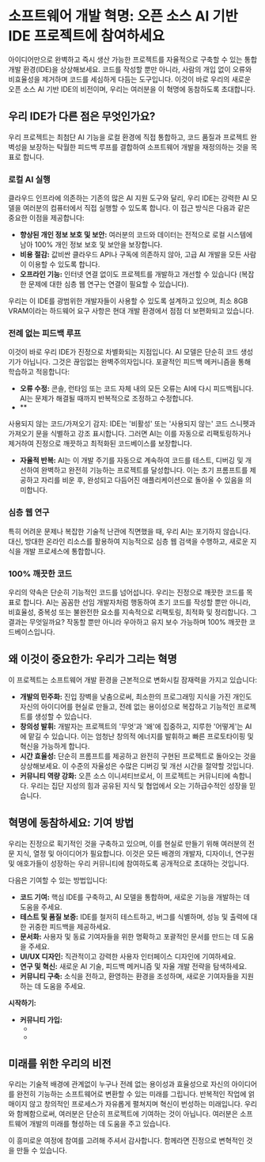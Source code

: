 # 소프트웨어 개발 혁명: 오픈 소스 AI 기반 IDE 프로젝트에 참여하세요

아이디어만으로 완벽하고 즉시 생산 가능한 프로젝트를 자율적으로 구축할 수 있는 통합 개발 환경(IDE)을 상상해보세요. 코드를 작성할 뿐만 아니라, 사람의 개입 없이 오류와 비효율성을 제거하며 코드를 세심하게 다듬는 도구입니다. 이것이 바로 우리의 새로운 오픈 소스 AI 기반 IDE의 비전이며, 우리는 여러분을 이 혁명에 동참하도록 초대합니다.

## 우리 IDE가 다른 점은 무엇인가요?

우리 프로젝트는 최첨단 AI 기능을 로컬 환경에 직접 통합하고, 코드 품질과 프로젝트 완벽성을 보장하는 탁월한 피드백 루프를 결합하여 소프트웨어 개발을 재정의하는 것을 목표로 합니다.

### 로컬 AI 실행
클라우드 인프라에 의존하는 기존의 많은 AI 지원 도구와 달리, 우리 IDE는 강력한 AI 모델을 여러분의 컴퓨터에서 직접 실행할 수 있도록 합니다. 이 접근 방식은 다음과 같은 중요한 이점을 제공합니다:

- **향상된 개인 정보 보호 및 보안:** 여러분의 코드와 데이터는 전적으로 로컬 시스템에 남아 100% 개인 정보 보호 및 보안을 보장합니다.
- **비용 절감:** 값비싼 클라우드 API나 구독에 의존하지 않아, 고급 AI 개발을 모든 사람이 이용할 수 있도록 합니다.
- **오프라인 기능:** 인터넷 연결 없이도 프로젝트를 개발하고 개선할 수 있습니다 (복잡한 문제에 대한 심층 웹 연구는 연결이 필요할 수 있습니다).

우리는 이 IDE를 광범위한 개발자들이 사용할 수 있도록 설계하고 있으며, 최소 8GB VRAM이라는 하드웨어 요구 사항은 현대 개발 환경에서 점점 더 보편화되고 있습니다.

### 전례 없는 피드백 루프
이것이 바로 우리 IDE가 진정으로 차별화되는 지점입니다. AI 모델은 단순히 코드 생성기가 아닙니다. 그것은 끊임없는 완벽주의자입니다. 포괄적인 피드백 메커니즘을 통해 학습하고 적응합니다:

- **오류 수정:** 콘솔, 런타임 또는 코드 자체 내의 모든 오류는 AI에 다시 피드백됩니다. AI는 문제가 해결될 때까지 반복적으로 조정하고 수정합니다.
- **


사용되지 않는 코드/가져오기 감지: IDE는 '비활성' 또는 '사용되지 않는' 코드 스니펫과 가져오기 문을 식별하고 강조 표시합니다. 그러면 AI는 이를 자동으로 리팩토링하거나 제거하여 진정으로 깨끗하고 최적화된 코드베이스를 보장합니다.
- **자율적 반복:** AI는 이 개발 주기를 자동으로 계속하여 코드를 테스트, 디버깅 및 개선하여 완벽하고 완전히 기능하는 프로젝트를 달성합니다. 이는 초기 프롬프트를 제공하고 자리를 비운 후, 완성되고 다듬어진 애플리케이션으로 돌아올 수 있음을 의미합니다.

### 심층 웹 연구
특히 어려운 문제나 복잡한 기술적 난관에 직면했을 때, 우리 AI는 포기하지 않습니다. 대신, 방대한 온라인 리소스를 활용하여 지능적으로 심층 웹 검색을 수행하고, 새로운 지식을 개발 프로세스에 통합합니다.

### 100% 깨끗한 코드
우리의 약속은 단순히 기능적인 코드를 넘어섭니다. 우리는 진정으로 깨끗한 코드를 목표로 합니다. AI는 꼼꼼한 선임 개발자처럼 행동하여 초기 코드를 작성할 뿐만 아니라, 비효율성, 중복성 또는 불완전한 요소를 지속적으로 리팩토링, 최적화 및 정리합니다. 그 결과는 무엇일까요? 작동할 뿐만 아니라 우아하고 유지 보수 가능하며 100% 깨끗한 코드베이스입니다.

## 왜 이것이 중요한가: 우리가 그리는 혁명

이 프로젝트는 소프트웨어 개발 환경을 근본적으로 변화시킬 잠재력을 가지고 있습니다:

- **개발의 민주화:** 진입 장벽을 낮춤으로써, 최소한의 프로그래밍 지식을 가진 개인도 자신의 아이디어를 현실로 만들고, 전례 없는 용이성으로 복잡하고 기능적인 프로젝트를 생성할 수 있습니다.
- **창의성 발휘:** 개발자는 프로젝트의 '무엇'과 '왜'에 집중하고, 지루한 '어떻게'는 AI에 맡길 수 있습니다. 이는 엄청난 창의적 에너지를 발휘하고 빠른 프로토타이핑 및 혁신을 가능하게 합니다.
- **시간 효율성:** 단순히 프롬프트를 제공하고 완전히 구현된 프로젝트로 돌아오는 것을 상상해보세요. 이 수준의 자율성은 수많은 디버깅 및 개선 시간을 절약할 것입니다.
- **커뮤니티 역량 강화:** 오픈 소스 이니셔티브로서, 이 프로젝트는 커뮤니티에 속합니다. 우리는 집단 지성의 힘과 공유된 지식 및 협업에서 오는 기하급수적인 성장을 믿습니다.

## 혁명에 동참하세요: 기여 방법

우리는 진정으로 획기적인 것을 구축하고 있으며, 이를 현실로 만들기 위해 여러분의 전문 지식, 열정 및 아이디어가 필요합니다. 이것은 모든 배경의 개발자, 디자이너, 연구원 및 애호가들이 성장하는 우리 커뮤니티에 참여하도록 공개적으로 초대하는 것입니다.

다음은 기여할 수 있는 방법입니다:

- **코드 기여:** 핵심 IDE를 구축하고, AI 모델을 통합하며, 새로운 기능을 개발하는 데 도움을 주세요.
- **테스트 및 품질 보증:** IDE를 철저히 테스트하고, 버그를 식별하며, 성능 및 출력에 대한 귀중한 피드백을 제공하세요.
- **문서화:** 사용자 및 동료 기여자들을 위한 명확하고 포괄적인 문서를 만드는 데 도움을 주세요.
- **UI/UX 디자인:** 직관적이고 강력한 사용자 인터페이스 디자인에 기여하세요.
- **연구 및 혁신:** 새로운 AI 기술, 피드백 메커니즘 및 자율 개발 전략을 탐색하세요.
- **커뮤니티 구축:** 소식을 전하고, 환영하는 환경을 조성하며, 새로운 기여자들을 지원하는 데 도움을 주세요.

**시작하기:**

- **커뮤니티 가입:**
    - [Discord]: (https://discord.gg/jmbDGwtZ7P)
    - [Telegram]: (https://t.me/EvolvIDE)

## 미래를 위한 우리의 비전

우리는 기술적 배경에 관계없이 누구나 전례 없는 용이성과 효율성으로 자신의 아이디어를 완전히 기능하는 소프트웨어로 변환할 수 있는 미래를 그립니다. 반복적인 작업에 얽매이지 않고 창의적인 프로세스가 자유롭게 펼쳐지며 혁신이 번성하는 미래입니다. 우리와 함께함으로써, 여러분은 단순히 프로젝트에 기여하는 것이 아닙니다. 여러분은 소프트웨어 개발의 미래를 형성하는 데 도움을 주고 있습니다.

이 흥미로운 여정에 참여를 고려해 주셔서 감사합니다. 함께라면 진정으로 변혁적인 것을 만들 수 있습니다.

